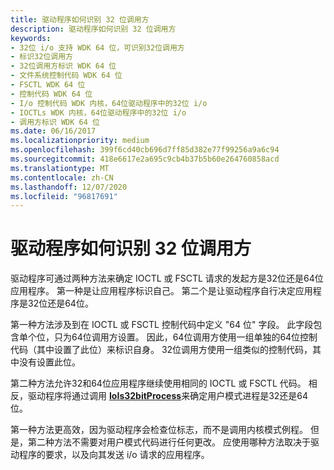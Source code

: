 ```yaml
---
title: 驱动程序如何识别 32 位调用方
description: 驱动程序如何识别 32 位调用方
keywords:
- 32位 i/o 支持 WDK 64 位，可识别32位调用方
- 标识32位调用方
- 32位调用方标识 WDK 64 位
- 文件系统控制代码 WDK 64 位
- FSCTL WDK 64 位
- 控制代码 WDK 64 位
- I/o 控制代码 WDK 内核，64位驱动程序中的32位 i/o
- IOCTLs WDK 内核，64位驱动程序中的32位 i/o
- 调用方标识 WDK 64 位
ms.date: 06/16/2017
ms.localizationpriority: medium
ms.openlocfilehash: 399f6cd40cb696d7ff85d382e77f99256a9a6c94
ms.sourcegitcommit: 418e6617e2a695c9cb4b37b5b60e264760858acd
ms.translationtype: MT
ms.contentlocale: zh-CN
ms.lasthandoff: 12/07/2020
ms.locfileid: "96817691"
---
```

# <a name="how-drivers-identify-32-bit-callers"></a>驱动程序如何识别 32 位调用方





驱动程序可通过两种方法来确定 IOCTL 或 FSCTL 请求的发起方是32位还是64位应用程序。 第一种是让应用程序标识自己。 第二个是让驱动程序自行决定应用程序是32位还是64位。

第一种方法涉及到在 IOCTL 或 FSCTL 控制代码中定义 "64 位" 字段。 此字段包含单个位，只为64位调用方设置。 因此，64位调用方使用一组单独的64位控制代码（其中设置了此位）来标识自身。 32位调用方使用一组类似的控制代码，其中没有设置此位。

第二种方法允许32和64位应用程序继续使用相同的 IOCTL 或 FSCTL 代码。 相反，驱动程序将通过调用 [**IoIs32bitProcess**](/windows-hardware/drivers/ddi/wdm/nf-wdm-iois32bitprocess)来确定用户模式进程是32还是64位。

第一种方法更高效，因为驱动程序会检查位标志，而不是调用内核模式例程。 但是，第二种方法不需要对用户模式代码进行任何更改。 应使用哪种方法取决于驱动程序的要求，以及向其发送 i/o 请求的应用程序。

 

